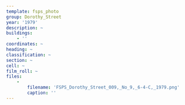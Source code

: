 ```yaml
---
template: fsps_photo
group: Dorothy_Street
year: '1979'
description: ~
buildings:
    - ''
coordinates: ~
heading: ~
classification: ~
section: ~
cell: ~
film_roll: ~
files:
    -
        filename: 'FSPS_Dorothy_Street_009,_No_9,_6-4-C,_1979.png'
        caption: ''
---
```

